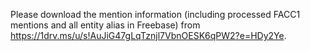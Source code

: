 Please download the mention information (including processed FACC1 mentions and all entity alias in Freebase) from https://1drv.ms/u/s!AuJiG47gLqTznjl7VbnOESK6qPW2?e=HDy2Ye.